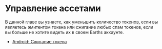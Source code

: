 # Управление ассетами

В данной главе вы узнаете, как уменьшить количество токенов, если вы являетесь эмитентом токена или сжигание любых спам токенов, если вы больше не хотите видеть их в своем Earths аккаунте.

* [Android: Сжигание токена](assets-management/burn-an-asset.md)
